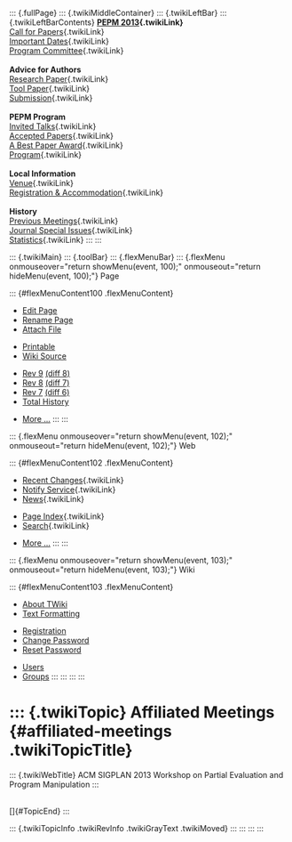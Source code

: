 ::: {.fullPage}
::: {.twikiMiddleContainer}
::: {.twikiLeftBar}
::: {.twikiLeftBarContents}
**[PEPM 2013](WebHome){.twikiLink}**\
[Call for Papers](CallForPapers){.twikiLink}\
[Important Dates](ImportantDates){.twikiLink}\
[Program Committee](ProgramCommittee){.twikiLink}\
\
**Advice for Authors**\
[Research Paper](ResearchPaperAdvice){.twikiLink}\
[Tool Paper](ToolPaperAdvice){.twikiLink}\
[Submission](PaperSubmission){.twikiLink}\
\
**PEPM Program**\
[Invited Talks](InvitedTalks){.twikiLink}\
[Accepted Papers](AcceptedPapers){.twikiLink}\
[A Best Paper Award](ABestPaperAward){.twikiLink}\
[Program](Program){.twikiLink}\
\
**Local Information**\
[Venue](WorkshopVenue){.twikiLink}\
[Registration & Accommodation](RegistrationAndAccomodation){.twikiLink}\
\
**History**\
[Previous Meetings](PreviousMeetings){.twikiLink}\
[Journal Special Issues](SpecialIssues){.twikiLink}\
[Statistics](HistoricalStatistics){.twikiLink}
:::
:::

::: {.twikiMain}
::: {.toolBar}
::: {.flexMenuBar}
::: {.flexMenu onmouseover="return showMenu(event, 100);" onmouseout="return hideMenu(event, 100);"}
Page

::: {#flexMenuContent100 .flexMenuContent}
-   [Edit
    Page](http://www.program-transformation.org/edit/PEPM13/AffiliatedMeetings?t=1536828975)
-   [Rename
    Page](http://www.program-transformation.org/rename/PEPM13/AffiliatedMeetings)
-   [Attach
    File](http://www.program-transformation.org/attach/PEPM13/AffiliatedMeetings)

<!-- -->

-   [Printable](http://www.program-transformation.org/view/PEPM13/AffiliatedMeetings?skin=print.pattern)
-   [Wiki
    Source](http://www.program-transformation.org/view/PEPM13/AffiliatedMeetings?skin=text&raw=on&contenttype=text/plain)

<!-- -->

-   [Rev
    9](http://www.program-transformation.org/view/PEPM13/AffiliatedMeetings?rev=1.9)
    [(diff 8)](http://www.program-transformation.org/rdiff/PEPM13/AffiliatedMeetings?rev1=1.9&rev2=1.8)
-   [Rev
    8](http://www.program-transformation.org/view/PEPM13/AffiliatedMeetings?rev=1.8)
    [(diff 7)](http://www.program-transformation.org/rdiff/PEPM13/AffiliatedMeetings?rev1=1.8&rev2=1.7)
-   [Rev
    7](http://www.program-transformation.org/view/PEPM13/AffiliatedMeetings?rev=1.7)
    [(diff 6)](http://www.program-transformation.org/rdiff/PEPM13/AffiliatedMeetings?rev1=1.7&rev2=1.6)
-   [Total
    History](http://www.program-transformation.org/rdiff/PEPM13/AffiliatedMeetings)

<!-- -->

-   [More
    \...](http://www.program-transformation.org/oops/PEPM13/AffiliatedMeetings?template=oopsmore&param1=1.9&param2=1.9)
:::
:::

::: {.flexMenu onmouseover="return showMenu(event, 102);" onmouseout="return hideMenu(event, 102);"}
Web

::: {#flexMenuContent102 .flexMenuContent}
-   [Recent Changes](WebChanges){.twikiLink}
-   [Notify Service](WebNotify){.twikiLink}
-   [News](WebNews){.twikiLink}

<!-- -->

-   [Page Index](WebIndex){.twikiLink}
-   [Search](WebSearch){.twikiLink}

<!-- -->

-   [More
    \...](http://www.program-transformation.org/oops/PEPM13/AffiliatedMeetings?template=oopsmore&param1=1.9&param2=1.9)
:::
:::

::: {.flexMenu onmouseover="return showMenu(event, 103);" onmouseout="return hideMenu(event, 103);"}
Wiki

::: {#flexMenuContent103 .flexMenuContent}
-   [About
    TWiki](http://www.program-transformation.org/view/TWiki/WebHome)
-   [Text
    Formatting](http://www.program-transformation.org/view/TWiki/TextFormattingRules)

<!-- -->

-   [Registration](http://www.program-transformation.org/view/TWiki/TWikiRegistration)
-   [Change
    Password](http://www.program-transformation.org/view/TWiki/ChangePassword)
-   [Reset
    Password](http://www.program-transformation.org/view/TWiki/ResetPassword)

<!-- -->

-   [Users](http://www.program-transformation.org/view/Main/TWikiUsers)
-   [Groups](http://www.program-transformation.org/view/Main/TWikiGroups)
:::
:::
:::
:::

::: {.twikiTopic}
Affiliated Meetings {#affiliated-meetings .twikiTopicTitle}
===================

::: {.twikiWebTitle}
ACM SIGPLAN 2013 Workshop on Partial Evaluation and Program Manipulation
:::

\
[]{#TopicEnd}
:::

::: {.twikiTopicInfo .twikiRevInfo .twikiGrayText .twikiMoved}
:::
:::
:::
:::
